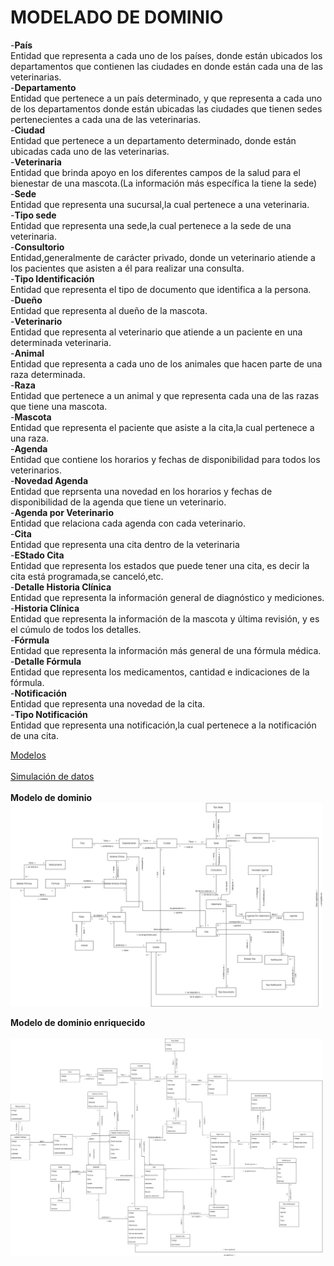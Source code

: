 # MODELADO DE DOMINIO

-**País**
<br>
Entidad que representa a cada uno de los países, donde están ubicados los departamentos que contienen las ciudades en donde están cada una de las veterinarias.
<br>
-**Departamento**
<br>
Entidad que pertenece a un país determinado, y que representa a cada uno de los departamentos donde están ubicadas las ciudades que tienen sedes pertenecientes a cada una de las veterinarias.
<br>
-**Ciudad**
<br>
Entidad que pertenece a un departamento determinado, donde están ubicadas cada uno de las veterinarias.
<br>
-**Veterinaria**
<br>
Entidad que brinda apoyo en los diferentes campos de la salud para el bienestar de una mascota.(La información más específica la tiene la sede)
<br>
-**Sede**
<br>
Entidad que representa una sucursal,la cual pertenece a una veterinaria.
<br>
-**Tipo sede**
<br>
Entidad que representa una sede,la cual pertenece a la sede de una veterinaria.
<br>
-**Consultorio**
<br>
Entidad,generalmente de carácter privado, donde un veterinario atiende a los pacientes que asisten a él para realizar una consulta.
<br>
-**Tipo Identificación**
<br>
Entidad que representa el tipo de documento que identifica a la persona.
<br>
-**Dueño**
<br>
Entidad que representa al dueño de la mascota.
<br>
-**Veterinario**
<br>
Entidad que representa al veterinario que atiende a un paciente en una determinada veterinaria.
<br>
-**Animal**
<br>
Entidad que representa a cada uno de los animales que hacen parte de una raza determinada.
<br>
-**Raza**
<br>
Entidad que pertenece a un animal y que representa cada una de las razas que tiene una mascota.
<br>
-**Mascota**
<br>
Entidad que representa el paciente que asiste a la cita,la cual pertenece a una raza.
<br>
-**Agenda**
<br>
Entidad que contiene los horarios y fechas de disponibilidad para todos los veterinarios.
<br>
-**Novedad Agenda**
<br>
Entidad que reprsenta una novedad en los horarios y fechas de disponibilidad de la agenda que tiene un veterinario.
<br>
-**Agenda por Veterinario**
<br>
Entidad que relaciona cada agenda con cada veterinario.
<br>
-**Cita**
<br>
Entidad que representa una cita dentro de la veterinaria
<br>
-**EStado Cita**
<br>
Entidad que representa los estados que puede tener una cita, es decir la cita está programada,se canceló,etc.
<br>
-**Detalle Historia Clínica**
<br>
Entidad que representa la información general de diagnóstico y mediciones.
<br>
-**Historia Clínica**
<br>
Entidad que representa la información de la mascota y última revisión, y es el cúmulo de todos los detalles.
<br>
-**Fórmula**
<br>
Entidad que representa la información más general de una fórmula médica.
<br>
-**Detalle Fórmula**
<br>
Entidad que representa los medicamentos, cantidad e indicaciones de la fórmula.
<br>
-**Notificación**
<br>
Entidad que representa una novedad de la cita.
<br>
-**Tipo Notificación**
<br>
Entidad que representa una notificación,la cual pertenece a la notificación de una cita.


[Modelos](https://app.diagrams.net/#G1biPMACpC6PVnlxnaMcAy8FE57Oh2dilD)
<br>
<br>
[Simulación de datos](https://docs.google.com/spreadsheets/d/1voCIOK7ZRH8KMb8mZcd0OrBhj2e0mXab/edit?usp=sharing&ouid=100818533910801106935&rtpof=true&sd=true)
<br>
<br>
**Modelo de dominio** 
	<br>
	<img src="Images\Modelo-Dominio/ModeloDominio.png" alt="Modelo Dominio" width="500">

**Modelo de dominio enriquecido** 	
	<br>
	<img src="Images\Modelo-Dominio/ModeloDominioEnriquecido.png" alt="Modelo Dominio Enriquecido" width="500">
